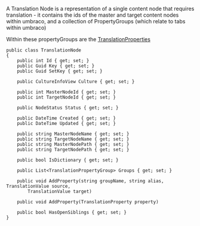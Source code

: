 A Translation Node is a representation of a single content node that requires
translation - it contains the ids of the master and target content nodes within
umbraco, and a collection of PropertyGroups (which relate to tabs within umbraco)

Within these propertyGroups are the [TranslationProperties](TranslationProperty.md)


```
public class TranslationNode
{
    public int Id { get; set; }
    public Guid Key { get; set; }
    public Guid SetKey { get; set; }

    public CultureInfoView Culture { get; set; }

    public int MasterNodeId { get; set; }
    public int TargetNodeId { get; set; }

    public NodeStatus Status { get; set; }

    public DateTime Created { get; set; }
    public DateTime Updated { get; set; }

    public string MasterNodeName { get; set; }
    public string TargetNodeName { get; set; }
    public string MasterNodePath { get; set; }
    public string TargetNodePath { get; set; }

    public bool IsDictionary { get; set; }

    public List<TranslationPropertyGroup> Groups { get; set; }

    public void AddProperty(string groupName, string alias, TranslationValue source,
        TranslationValue target)

    public void AddProperty(TranslationProperty property)

    public bool HasOpenSiblings { get; set; }
}   
```